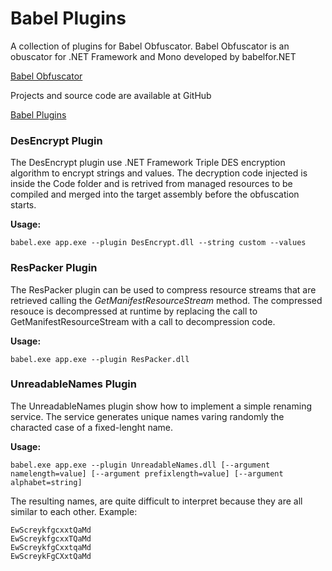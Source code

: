 # Babel Plugins
A collection of plugins for Babel Obfuscator.
Babel Obfuscator is an obuscator for .NET Framework and Mono developed by babelfor.NET

[Babel Obfuscator](http://www.babelfor.net)

Projects and source code are available at GitHub

[Babel Plugins](https://github.com/babelfornet/BabelPlugins)

### DesEncrypt Plugin
The DesEncrypt plugin use .NET Framework Triple DES encryption algorithm to encrypt strings and values. 
The decryption code injected is inside the Code folder and is retrived from managed resources to be
compiled and merged into the target assembly before the obfuscation starts.

**Usage:**
```
babel.exe app.exe --plugin DesEncrypt.dll --string custom --values
```

### ResPacker Plugin
The ResPacker plugin can be used to compress resource streams that are retrieved calling 
the *GetManifestResourceStream* method. The compressed resouce is decompressed at runtime
by replacing the call to GetManifestResourceStream with a call to decompression code.

**Usage:**
```
babel.exe app.exe --plugin ResPacker.dll 
```

### UnreadableNames Plugin
The UnreadableNames plugin show how to implement a simple renaming service.
The service generates unique names varing randomly the characted case of a fixed-lenght name.

**Usage:**
```
babel.exe app.exe --plugin UnreadableNames.dll [--argument namelength=value] [--argument prefixlength=value] [--argument alphabet=string]
```

The resulting names, are quite difficult to interpret because they are all similar to each other.
Example:

```
EwScreykfgcxxtQaMd
EwScreykfgcxxTQaMd
EwScreykfgCxxtqaMd
EwScreykFgCXxtQaMd
```
